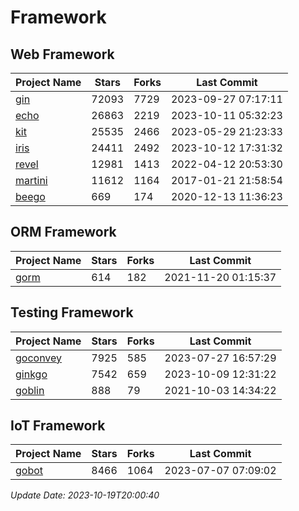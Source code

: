 # Framework

## Web Framework
| Project Name | Stars | Forks | Last Commit |
| ------------ | ----- | ----- | ----------- |
| [gin](https://github.com/gin-gonic/gin) | 72093 | 7729 | 2023-09-27 07:17:11 |
| [echo](https://github.com/labstack/echo) | 26863 | 2219 | 2023-10-11 05:32:23 |
| [kit](https://github.com/go-kit/kit) | 25535 | 2466 | 2023-05-29 21:23:33 |
| [iris](https://github.com/kataras/iris) | 24411 | 2492 | 2023-10-12 17:31:32 |
| [revel](https://github.com/revel/revel) | 12981 | 1413 | 2022-04-12 20:53:30 |
| [martini](https://github.com/go-martini/martini) | 11612 | 1164 | 2017-01-21 21:58:54 |
| [beego](https://github.com/astaxie/beego) | 669 | 174 | 2020-12-13 11:36:23 |

## ORM Framework
| Project Name | Stars | Forks | Last Commit |
| ------------ | ----- | ----- | ----------- |
| [gorm](https://github.com/jinzhu/gorm) | 614 | 182 | 2021-11-20 01:15:37 |

## Testing Framework
| Project Name | Stars | Forks | Last Commit |
| ------------ | ----- | ----- | ----------- |
| [goconvey](https://github.com/smartystreets/goconvey) | 7925 | 585 | 2023-07-27 16:57:29 |
| [ginkgo](https://github.com/onsi/ginkgo) | 7542 | 659 | 2023-10-09 12:31:22 |
| [goblin](https://github.com/franela/goblin) | 888 | 79 | 2021-10-03 14:34:22 |

## IoT Framework
| Project Name | Stars | Forks | Last Commit |
| ------------ | ----- | ----- | ----------- |
| [gobot](https://github.com/hybridgroup/gobot) | 8466 | 1064 | 2023-07-07 07:09:02 |

*Update Date: 2023-10-19T20:00:40*